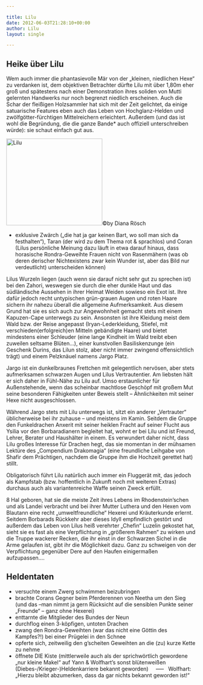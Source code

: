 ```yaml
---

title: Lilu
date: 2012-06-03T21:28:10+00:00
author: Lilu
layout: single

---
```

## Heike über Lilu

Wem auch immer die phantasievolle Mär von der „kleinen, niedlichen Hexe“ zu verdanken ist, dem objektiven Betrachter dürfte Lilu mit über 1,80m eher groß und spätestens nach einer Demonstration ihres soliden von Mutti gelernten Handwerks nur noch begrenzt niedlich erscheinen. Auch die Schar der fleißigen Holzsammler hat sich mit der Zeit gelichtet, da einige satuarische Features eben auch das Leben von Hochglanz-Helden und zwölfgötter-fürchtigen Mittelreichern erleichtert. Außerdem (und das ist wohl die Begründung, die die ganze Bande* auch offiziell unterschreiben würde): sie schaut einfach gut aus.

[<img class="alignnone  wp-image-995" src="http://www.phexkinder.de/wp-content/uploads/IMG-20121229-WA0000.jpg" alt="Lilu" width="254" height="229" />](http://www.phexkinder.de/wp-content/uploads/IMG-20121229-WA0000.jpg)©by Diana Rösch

* exklusive Zwärch („die hat ja gar keinen Bart, wo soll man sich da festhalten“), Taran (der wird zu dem Thema rot & sprachlos) und Coran (Lilus persönliche Meinung dazu läuft in etwa darauf hinaus, dass horasische Rondra-Geweihte Frauen nicht von Rasenmähern (was ob deren derischer Nichtexistens zwar kein Wunder ist, aber das Bild nur verdeutlicht) unterscheiden können)

Lilus Wurzeln liegen (auch wenn sie darauf nicht sehr gut zu sprechen ist) bei den Zahori, weswegen sie durch die eher dunkle Haut und das südländische Aussehen in ihrer Heimat Weiden sowieso ein Exot ist. Ihre dafür jedoch recht untypischen grün-grauen Augen und roten Haare sichern ihr nahezu überall die allgemeine Aufmerksamkeit. Aus diesem Grund hat sie es sich auch zur Angewohnheit gemacht stets mit einem Kapuzen-Cape unterwegs zu sein. Ansonsten ist ihre Kleidung meist dem Wald bzw. der Reise angepasst (Iryan-Lederkleidung, Stiefel, mit verschieden(erfolgreich)en Mitteln gebändigte Haare) und bietet mindestens einer Schleuder (eine lange Kindheit im Wald treibt eben zuweilen seltsame Blüten…), einer kunstvollen Basiliskenzunge (ein Geschenk Durins, das Lilun stolz, aber nicht immer zwingend offensichtlich trägt) und einem Pelzknäuel namens Jargo Platz.

Jargo ist ein dunkelbraunes Frettchen mit gelegentlich nervösen, aber stets aufmerksamen schwarzen Augen und Lilus Vertrautentier. Am liebsten hält er sich daher in Fühl-Nähe zu Lilu auf. Umso erstaunlicher für Außenstehende, wenn das scheinbar machtlose Geschöpf mit großem Mut seine besonderen Fähigkeiten unter Beweis stellt – Ähnlichkeiten mit seiner Hexe nicht ausgeschlossen.

Während Jargo stets mit Lilu unterwegs ist, sitzt ein anderer &#8222;Vertrauter&#8220; üblicherweise bei ihr zuhause – und meistens im Kamin. Seitdem die Gruppe den Funkeldrachen Anxerit mit seiner heiklen Fracht auf seiner Flucht aus Ysilia vor den Borbaradianern begleitet hat, wohnt er bei Lilu und ist Freund, Lehrer, Berater und Haushälter in einem. Es verwundert daher nicht, dass Lilu großes Interesse für Drachen hegt, das sie momentan in der mühsamen Lektüre des &#8222;Compendium Drakomagia&#8220; (eine freundliche Leihgabe von Shafir dem Prächtigen, nachdem die Gruppe ihm die Hochzeit gerettet hat) stillt.

Obligatorisch führt Lilu natürlich auch immer ein Fluggerät mit, das jedoch als Kampfstab (bzw. hoffentlich in Zukunft noch mit weiteren Extras) durchaus auch als variantenreiche Waffe seinen Zweck erfüllt.

8 Hal geboren, hat sie die meiste Zeit ihres Lebens im Rhodenstein’schen und als Landei verbracht und bei ihrer Mutter Luthera und den Hexen vom Blautann eine recht „umweltfreundliche“ Hexerei und Kräuterkunde erlernt. Seitdem Borbarads Rückkehr aber dieses Idyll empfindlich gestört und außerdem das Leben von Lilus heiß verehrter „Chefin“ Luzelin gekostet hat, sieht sie es fast als eine Verpflichtung in „größerem Rahmen“ zu wirken und die Truppe wackerer Recken, die ihr einst in der Schwarzen Sichel in die Arme gelaufen ist, gibt ihr die Möglichkeit dazu. Ganz zu schweigen von der Verpflichtung gegenüber Dere auf den Haufen einigermaßen aufzupassen….

## Heldentaten

  * versuchte einem Zwerg schwimmen beizubringen
  * brachte Corans Gegner beim Pferderennen von Neetha um den Sieg (und das –man nimmt ja gern Rücksicht auf die sensiblen Punkte seiner &#8222;Freunde&#8220; &#8211; ganz ohne Hexerei)
  * enttarnte die Mitglieder des Bundes der Neun
  * durchflog einen 3-köpfigen, untoten Drachen
  * zwang den Rondra-Geweihten (war das nicht eine Göttin des Kampfes?!) bei einer Prügelei in den Schnee
  * opferte sich, zeitweilig den g’scheiten Geweihten an die (zu) kurze Kette zu nehme
  * öffnete DIE Kiste (mittlerweile auch als der sprichwörtlich gewordene „nur kleine Makel“ auf Yann & Wolfhart’s sonst blütenweißen (Diebes-/Krieger-)Heldenkarriere bekannt geworden)     &#8212;&#8211;   Wolfhart: &#8222;Hierzu bleibt abzumerken, dass da gar nichts bekannt geworden ist!&#8220;

&nbsp;